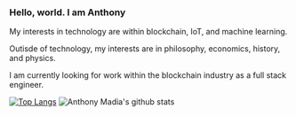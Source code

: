 ### Hello, world. I am Anthony



My interests in technology are within blockchain, IoT, and machine learning. 

Outisde of technology, my interests are in philosophy, economics, history, and physics. 

I am currently looking for work within the blockchain industry as a full stack engineer. 




[![Top Langs](https://github-readme-stats.vercel.app/api/top-langs/?username=anthonymadia&layout=compact)](https://github.com/anthonymadia/github-readme-stats) ![Anthony Madia's github stats](https://github-readme-stats.vercel.app/api?username=AnthonyMadia&show_icons=true&theme=s)
